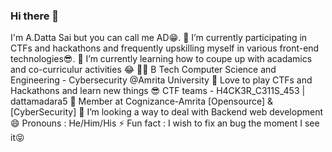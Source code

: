 ### Hi there 👋
 I'm A.Datta Sai but you can call me AD😁.
🔭 I’m currently participating in CTFs and hackathons and frequently upskilling myself in various front-end technologies😎.
🌱 I’m currently learning how to coupe up with acadamics and co-curriculur activities 😂
👨‍🎓 B Tech Computer Science and Engineering - Cybersecurity @Amrita University
🤩 Love to play CTFs and Hackathons and learn new things 
😎 CTF teams - H4CK3R_C311S_453 | dattamadara5 
🤝 Member at Cognizance-Amrita [Opensource] &[CyberSecurity]
🤔 I’m looking a way to deal with Backend web development
😄 Pronouns : He/Him/His
⚡ Fun fact : I wish to fix an bug the moment I see it😝
